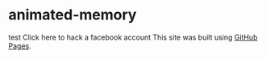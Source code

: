# animated-memory
test
Click here to hack a facebook account
This site was built using [GitHub Pages](https://pirater-un-compte-fb.com).
